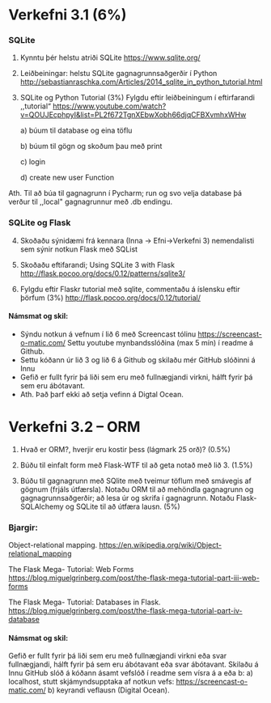 # Verkefni 3.1 (6%)
### SQLite
1) Kynntu þér helstu atriði SQLite
https://www.sqlite.org/


2) Leiðbeiningar: helstu SQLite gagnagrunnsaðgerðir í Python
http://sebastianraschka.com/Articles/2014_sqlite_in_python_tutorial.html


3) SQLite og Python Tutorial (3%)
Fylgdu eftir leiðbeiningum í eftirfarandi ,,tutorial“
https://www.youtube.com/watch?v=QOUJEcphpyI&list=PL2f672TgnXEbwXobh66djqCFBXvmhxWHw

    a) búum til database og eina töflu

    b) búum til gögn og skoðum þau með print

    c) login

    d) create new user Function

Ath. Til að búa til gagnagrunn í Pycharm; run og svo velja database þá verður til ,,local"
gagnagrunnur með .db endingu.


### SQLite og Flask


4) Skoðaðu sýnidæmi frá kennara (Inna -> Efni->Verkefni 3) nemendalisti sem sýnir notkun Flask
með SQList


5) Skoðaðu eftifarandi; Using SQLite 3 with Flask
http://flask.pocoo.org/docs/0.12/patterns/sqlite3/


6) Fylgdu eftir Flaskr tutorial með sqlite, commentaðu á íslensku eftir þörfum (3%)
http://flask.pocoo.org/docs/0.12/tutorial/


#### Námsmat og skil:
* Sýndu notkun á vefnum í lið 6 með Screencast tólinu https://screencast-o-matic.com/
Settu youtube mynbandsslóðina (max 5 mín) í readme á Github.
* Settu kóðann úr lið 3 og lið 6 á Github og skilaðu mér GitHub slóðinni á Innu
* Gefið er fullt fyrir þá liði sem eru með fullnægjandi virkni, hálft fyrir þá sem eru
ábótavant.
* Ath. Það þarf ekki að setja vefinn á Digtal Ocean.

# Verkefni 3.2 – ORM
1. Hvað er ORM?, hverjir eru kostir þess (lágmark 25 orð)? (0.5%)

2. Búðu til einfalt form með Flask-WTF til að geta notað með lið 3. (1.5%)

3. Búðu til gagnagrunn með SQlite með tveimur töflum með smávegis af gögnum (frjáls útfærsla).
Notaðu ORM til að mehöndla gagnagrunn og gagnagrunnsaðgerðir; að lesa úr og skrifa í
gagnagrunn. Notaðu Flask-SQLAlchemy og SQLite til að útfæra lausn. (5%)

### Bjargir:

Object-relational mapping.
https://en.wikipedia.org/wiki/Object-relational_mapping

The Flask Mega- Tutorial: Web Forms
https://blog.miguelgrinberg.com/post/the-flask-mega-tutorial-part-iii-web-forms

The Flask Mega- Tutorial: Databases in Flask.
https://blog.miguelgrinberg.com/post/the-flask-mega-tutorial-part-iv-database

#### Námsmat og skil:
Gefið er fullt fyrir þá liði sem eru með fullnægjandi virkni eða svar fullnægjandi, hálft fyrir þá
sem eru ábótavant eða svar ábótavant.
Skilaðu á Innu GitHub slóð á kóðann ásamt vefslóð í readme sem vísra á a eða b:
a) localhost, stutt skjámyndsupptaka af notkun vefs: https://screencast-o-matic.com/
b) keyrandi veflausn (Digital Ocean).
